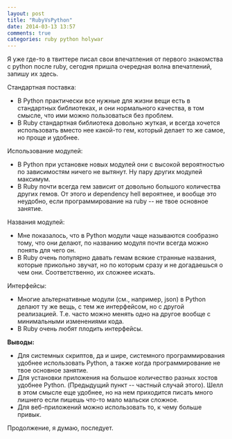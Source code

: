 ```yaml
---
layout: post
title: "RubyVsPython"
date: 2014-03-13 13:57
comments: true
categories: ruby python holywar
---
```


Я уже где-то в твиттере писал свои впечатления от первого знакомства с python
после ruby, сегодня пришла очередная волна впечатлений, запишу их здесь.

Стандартная поставка:

* В Python практически все нужные для жизни вещи есть в стандартных библиотеках,
и они нормального качества, в том смысле, что ими можно пользоваться без проблем.
* В Ruby стандартная библиотека довольно жуткая, и всегда хочется использовать
вместо нее какой-то гем, который делает то же самое, но проще и удобнее.

Использование модулей:

* В Python при установке новых модулей они с высокой вероятностью по зависимостям
ничего не вытянут. Ну пару других модулей максимум.
* В Ruby почти всегда гем зависит от довольно большого количества других гемов.
От этого и dependency hell вероятнее, и вообще это неудобно, если программирование
на ruby -- не твое основное занятие.

Названия модулей:

* Мне показалось, что в Python модули чаще называются сообразно тому, что они делают,
по названию модуля почти всегда можно понять для чего он.
* В Ruby очень популярно давать гемам всякие странные названия, которые прикольно
звучат, но по которым сразу и не догадаешься о чем они. Соответственно, их сложнее
искать.

Интерфейсы:

* Многие альтернативные модули (см., например, json) в Python делают ту же вещь, с тем
же интерфейсом, но с другой реализацией. Т.е. часто можно менять одно на другое
вообще с минимальными изменениями кода.
* В Ruby очень любят плодить интерфейсы.

**Выводы:**

* Для системных скриптов, да и шире, системного программирования удобнее
использовать Python, а также когда программирование не твое основное занятие.
* Для установки приложения на большое количество разных хостов удобнее Python.
(Предыдущий пункт -- частный случай этого). Шелл в этом смысле еще удобнее, но 
на нем приходится писать много лишнего если пишешь что-то мало мальски сложное.
* Для веб-приложений можно использовать то, к чему больше привык.

Продолжение, я думаю, последует.

